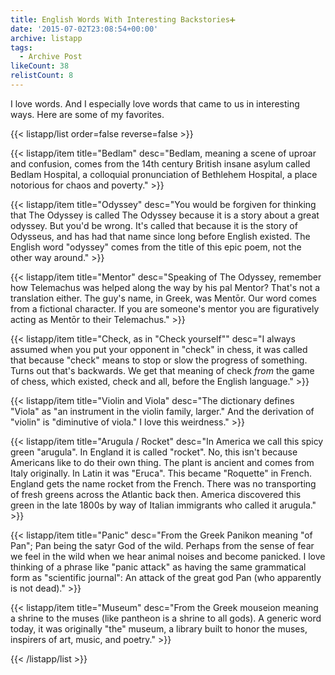 ```yaml
---
title: English Words With Interesting Backstories➕
date: '2015-07-02T23:08:54+00:00'
archive: listapp
tags: 
  - Archive Post
likeCount: 38
relistCount: 8
---
```


I love words. And I especially love words that came to us in interesting ways. Here are some of my favorites.

<!--more-->

{{< listapp/list order=false reverse=false >}}

   {{< listapp/item title="Bedlam"
      desc="Bedlam, meaning a scene of uproar and confusion, comes from the 14th century British insane asylum called Bedlam Hospital, a colloquial pronunciation of Bethlehem Hospital, a place notorious for chaos and poverty." >}}

   {{< listapp/item title="Odyssey"
      desc="You would be forgiven for thinking that The Odyssey is called The Odyssey because it is a story about a great odyssey. But you'd be wrong. It's called that because it is the story of Odysseus, and has had that name since long before English existed.  The English word \"odyssey\" comes from the title of this epic poem, not the other way around." >}}

   {{< listapp/item title="Mentor"
      desc="Speaking of The Odyssey, remember how Telemachus was helped along the way by his pal Mentor? That's not a translation either. The guy's name, in Greek, was Mentōr. Our word comes from a fictional character. If you are someone's mentor you are figuratively acting as Mentōr to their Telemachus." >}}

   {{< listapp/item title="Check, as in \"Check yourself\""
      desc="I always assumed when you put your opponent in \"check\" in chess, it was called that because \"check\" means to stop or slow the progress of something. Turns out that's backwards. We get that meaning of check *from* the game of chess, which existed, check and all, before the English language." >}}

   {{< listapp/item title="Violin and Viola"
      desc="The dictionary defines \"Viola\" as \"an instrument in the violin family, larger.\" And the derivation of \"violin\" is \"diminutive of viola.\" I love this weirdness." >}}

   {{< listapp/item title="Arugula / Rocket"
      desc="In America we call this spicy green \"arugula\". In England it is called \"rocket\". No, this isn't because Americans like to do their own thing. The plant is ancient and comes from Italy originally. In Latin it was \"Eruca\". This became \"Roquette\" in French. England gets the name rocket from the French. There was no transporting of fresh greens across the Atlantic back then. America discovered this green in the late 1800s by way of Italian immigrants who called it arugula." >}}

   {{< listapp/item title="Panic"
      desc="From the Greek Panikon meaning \"of Pan\"; Pan being the satyr God of the wild. Perhaps from the sense of fear we feel in the wild when we hear animal noises and become panicked. I love thinking of a phrase like \"panic attack\" as having the same grammatical form as \"scientific journal\": An attack of the great god Pan (who apparently is not dead)." >}}

   {{< listapp/item title="Museum"
      desc="From the Greek mouseion meaning a shrine to the muses (like pantheon is a shrine to all gods). A generic word today, it was originally \"the\" museum, a library built to honor the muses, inspirers of art, music, and poetry." >}}

{{< /listapp/list >}}
